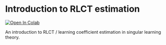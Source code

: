 # Introduction to RLCT estimation
[![Open In Colab](https://colab.research.google.com/assets/colab-badge.svg)](https://colab.research.google.com/github/zfurman56/intro-lc-estimation/blob/main/Intro_to_LC_estimation.ipynb)

An introduction to RLCT / learning coefficient estimation in singular learning theory.
